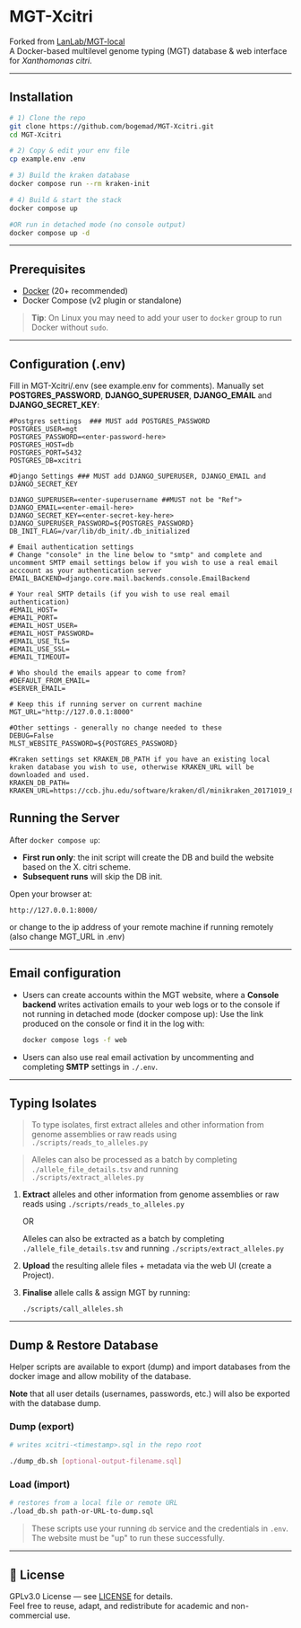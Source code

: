 # MGT-Xcitri

Forked from [LanLab/MGT-local](https://github.com/LanLab/MGT-local)  
A Docker-based multilevel genome typing (MGT) database & web interface for _Xanthomonas citri_.

---

## Installation

```bash
# 1) Clone the repo
git clone https://github.com/bogemad/MGT-Xcitri.git
cd MGT-Xcitri

# 2) Copy & edit your env file
cp example.env .env

# 3) Build the kraken database
docker compose run --rm kraken-init

# 4) Build & start the stack
docker compose up

#OR run in detached mode (no console output)
docker compose up -d
```

---

## Prerequisites

- [Docker](https://docs.docker.com/get-docker/) (20+ recommended)  
- Docker Compose (v2 plugin or standalone)  

> **Tip**: On Linux you may need to add your user to `docker` group to run Docker without `sudo`.

---

## Configuration (.env)

Fill in MGT-Xcitri/.env (see example.env for comments). Manually set **POSTGRES_PASSWORD**, **DJANGO_SUPERUSER**, **DJANGO_EMAIL** and **DJANGO_SECRET_KEY**:

```
#Postgres settings  ### MUST add POSTGRES_PASSWORD
POSTGRES_USER=mgt
POSTGRES_PASSWORD=<enter-password-here>
POSTGRES_HOST=db
POSTGRES_PORT=5432
POSTGRES_DB=xcitri

#Django Settings ### MUST add DJANGO_SUPERUSER, DJANGO_EMAIL and DJANGO_SECRET_KEY

DJANGO_SUPERUSER=<enter-superusername ##MUST not be "Ref">
DJANGO_EMAIL=<enter-email-here>
DJANGO_SECRET_KEY=<enter-secret-key-here>
DJANGO_SUPERUSER_PASSWORD=${POSTGRES_PASSWORD}
DB_INIT_FLAG=/var/lib/db_init/.db_initialized

# Email authentication settings
# Change "console" in the line below to "smtp" and complete and uncomment SMTP email settings below if you wish to use a real email acccount as your authentication server
EMAIL_BACKEND=django.core.mail.backends.console.EmailBackend

# Your real SMTP details (if you wish to use real email authentication)
#EMAIL_HOST=
#EMAIL_PORT=
#EMAIL_HOST_USER=
#EMAIL_HOST_PASSWORD=
#EMAIL_USE_TLS=
#EMAIL_USE_SSL=
#EMAIL_TIMEOUT=

# Who should the emails appear to come from?
#DEFAULT_FROM_EMAIL=
#SERVER_EMAIL=

# Keep this if running server on current machine
MGT_URL="http://127.0.0.1:8000"

#Other settings - generally no change needed to these
DEBUG=False
MLST_WEBSITE_PASSWORD=${POSTGRES_PASSWORD}

#Kraken settings set KRAKEN_DB_PATH if you have an existing local kraken database you wish to use, otherwise KRAKEN_URL will be downloaded and used.
KRAKEN_DB_PATH=
KRAKEN_URL=https://ccb.jhu.edu/software/kraken/dl/minikraken_20171019_8GB.tgz
```

## Running the Server

After `docker compose up`:

- **First run only**: the init script will create the DB and build the website based on the X. citri scheme.  
- **Subsequent runs** will skip the DB init.

Open your browser at:

```
http://127.0.0.1:8000/
```
or change to the ip address of your remote machine if running remotely (also change MGT_URL in .env)

---

## Email configuration

- Users can create accounts within the MGT website, where a **Console backend** writes activation emails to your web logs or to the console if not running in detached mode (docker compose up):
  Use the link produced on the console or find it in the log with:
  ```bash
  docker compose logs -f web
  ```

- Users can also use real email activation by uncommenting and completing **SMTP** settings in `./.env`.

---

## Typing Isolates

> To type isolates, first extract alleles and other information from genome assemblies or raw reads using `./scripts/reads_to_alleles.py`

> Alleles can also be processed as a batch by completing `./allele_file_details.tsv` and running `./scripts/extract_alleles.py`

1. **Extract** alleles and other information from genome assemblies or raw reads using `./scripts/reads_to_alleles.py`

   OR

   Alleles can also be extracted as a batch by completing `./allele_file_details.tsv` and running `./scripts/extract_alleles.py`

2. **Upload** the resulting allele files + metadata via the web UI (create a Project).

3. **Finalise** allele calls & assign MGT by running:

   `./scripts/call_alleles.sh`

---

## Dump & Restore Database

Helper scripts are available to export (dump) and import databases from the docker image and allow mobility of the database. 

**Note** that all user details (usernames, passwords, etc.) will also be exported with the database dump.

### Dump (export)

```bash
# writes xcitri-<timestamp>.sql in the repo root

./dump_db.sh [optional-output-filename.sql]
```

### Load (import)

```bash
# restores from a local file or remote URL
./load_db.sh path-or-URL-to-dump.sql
```

> These scripts use your running `db` service and the credentials in `.env`. The website must be "up" to run these successfully.

---

## 📄 License

GPLv3.0 License — see [LICENSE](LICENSE) for details.  
Feel free to reuse, adapt, and redistribute for academic and non-commercial use.  


